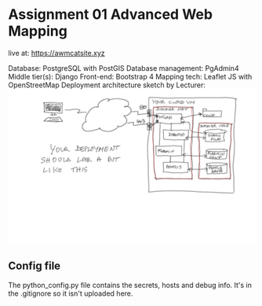 # Assignment 01 Advanced Web Mapping

live at: https://awmcatsite.xyz

Database: PostgreSQL with PostGIS
Database management: PgAdmin4
Middle tier(s): Django
Front-end: Bootstrap 4
Mapping tech: Leaflet JS with OpenStreetMap
Deployment architecture sketch by Lecturer:
![deploy architecture](docker_net.png)


## Config file
The python_config.py file contains the secrets, hosts and debug info. It's in the .gitignore so it isn't uploaded here.